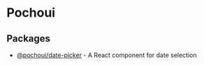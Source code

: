 # Pochoui

## Packages

- [@pochoui/date-picker](https://github.com/lukeku62/pochoui/tree/master/packages/date-picker) - A React component for date selection
